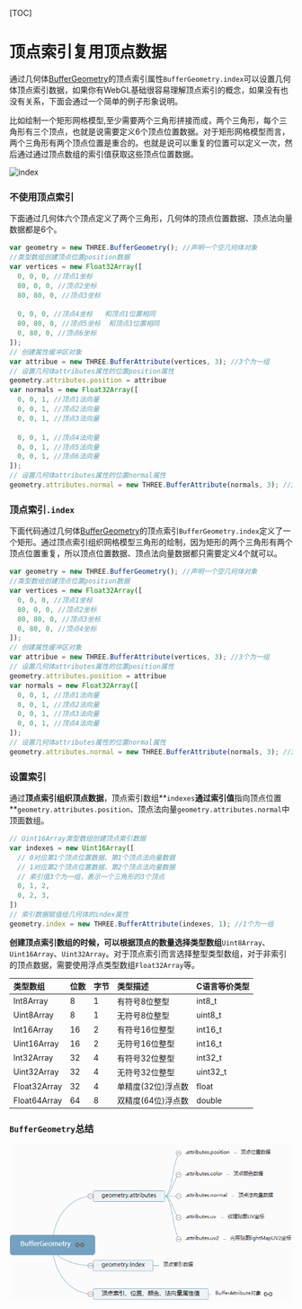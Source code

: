 [TOC]



# 顶点索引复用顶点数据

通过几何体[BufferGeometry](http://www.yanhuangxueyuan.com/threejs/docs/index.html#api/zh/core/BufferGeometry)的顶点索引属性`BufferGeometry.index`可以设置几何体顶点索引数据，如果你有WebGL基础很容易理解顶点索引的概念，如果没有也没有关系，下面会通过一个简单的例子形象说明。

比如绘制一个矩形网格模型,至少需要两个三角形拼接而成，两个三角形，每个三角形有三个顶点，也就是说需要定义6个顶点位置数据。对于矩形网格模型而言，两个三角形有两个顶点位置是重合的。也就是说可以重复的位置可以定义一次，然后通过通过顶点数组的索引值获取这些顶点位置数据。

![index](http://www.yanhuangxueyuan.com/upload/threejs19index.jpg)

### 不使用顶点索引

下面通过几何体六个顶点定义了两个三角形，几何体的顶点位置数据、顶点法向量数据都是6个。

```javascript
var geometry = new THREE.BufferGeometry(); //声明一个空几何体对象
//类型数组创建顶点位置position数据
var vertices = new Float32Array([
  0, 0, 0, //顶点1坐标
  80, 0, 0, //顶点2坐标
  80, 80, 0, //顶点3坐标

  0, 0, 0, //顶点4坐标   和顶点1位置相同
  80, 80, 0, //顶点5坐标  和顶点3位置相同
  0, 80, 0, //顶点6坐标
]);
// 创建属性缓冲区对象
var attribue = new THREE.BufferAttribute(vertices, 3); //3个为一组
// 设置几何体attributes属性的位置position属性
geometry.attributes.position = attribue
var normals = new Float32Array([
  0, 0, 1, //顶点1法向量
  0, 0, 1, //顶点2法向量
  0, 0, 1, //顶点3法向量

  0, 0, 1, //顶点4法向量
  0, 0, 1, //顶点5法向量
  0, 0, 1, //顶点6法向量
]);
// 设置几何体attributes属性的位置normal属性
geometry.attributes.normal = new THREE.BufferAttribute(normals, 3); //3个为一组,表示一个顶点的xyz坐标
```

### 顶点索引`.index`

下面代码通过几何体[BufferGeometry](http://www.yanhuangxueyuan.com/threejs/docs/index.html#api/zh/core/BufferGeometry)的顶点索引`BufferGeometry.index`定义了一个矩形。通过顶点索引组织网格模型三角形的绘制，因为矩形的两个三角形有两个顶点位置重复，所以顶点位置数据、顶点法向量数据都只需要定义4个就可以。

```javascript
var geometry = new THREE.BufferGeometry(); //声明一个空几何体对象
//类型数组创建顶点位置position数据
var vertices = new Float32Array([
  0, 0, 0, //顶点1坐标
  80, 0, 0, //顶点2坐标
  80, 80, 0, //顶点3坐标
  0, 80, 0, //顶点4坐标
]);
// 创建属性缓冲区对象
var attribue = new THREE.BufferAttribute(vertices, 3); //3个为一组
// 设置几何体attributes属性的位置position属性
geometry.attributes.position = attribue
var normals = new Float32Array([
  0, 0, 1, //顶点1法向量
  0, 0, 1, //顶点2法向量
  0, 0, 1, //顶点3法向量
  0, 0, 1, //顶点4法向量
]);
// 设置几何体attributes属性的位置normal属性
geometry.attributes.normal = new THREE.BufferAttribute(normals, 3); //3个为一组,表示一个顶点的xyz坐标
```

### 设置索引

通过**顶点索引组织顶点数据**，顶点索引数组**`indexes`**通过索引值**指向顶点位置**`geometry.attributes.position`、顶点法向量`geometry.attributes.normal`中顶面数组。

```javascript
// Uint16Array类型数组创建顶点索引数据
var indexes = new Uint16Array([
  // 0对应第1个顶点位置数据、第1个顶点法向量数据
  // 1对应第2个顶点位置数据、第2个顶点法向量数据
  // 索引值3个为一组，表示一个三角形的3个顶点
  0, 1, 2,
  0, 2, 3,
])
// 索引数据赋值给几何体的index属性
geometry.index = new THREE.BufferAttribute(indexes, 1); //1个为一组
```

**创建顶点索引数组的时候，可以根据顶点的数量选择类型数组**`Uint8Array`、`Uint16Array`、`Uint32Array`。对于顶点索引而言选择整型类型数组，对于非索引的顶点数据，需要使用浮点类型数组`Float32Array`等。

| 类型数组     | 位数 | 字节 | 类型描述           | C语言等价类型 |
| :----------- | :--- | :--- | :----------------- | :------------ |
| Int8Array    | 8    | 1    | 有符号8位整型      | int8_t        |
| Uint8Array   | 8    | 1    | 无符号8位整型      | uint8_t       |
| Int16Array   | 16   | 2    | 有符号16位整型     | int16_t       |
| Uint16Array  | 16   | 2    | 无符号16位整型     | int16_t       |
| Int32Array   | 32   | 4    | 有符号32位整型     | int32_t       |
| Uint32Array  | 32   | 4    | 无符号32位整型     | uint32_t      |
| Float32Array | 32   | 4    | 单精度(32位)浮点数 | float         |
| Float64Array | 64   | 8    | 双精度(64位)浮点数 | double        |

### `BufferGeometry`总结

![image-20200612155043085](../imgs/image-20200612155043085.png)